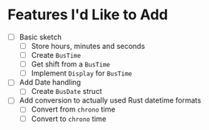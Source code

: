 # Features I'd Like to Add

- [ ] Basic sketch
    - [ ] Store hours, minutes and seconds
    - [ ] Create `BusTime`
    - [ ] Get shift from a `BusTime`
    - [ ] Implement `Display` for `BusTime`
- [ ] Add Date handling
    - [ ] Create `BusDate` struct
- [ ] Add conversion to actually used Rust datetime formats
    - [ ] Convert from `chrono` time
    - [ ] Convert to `chrono` time
